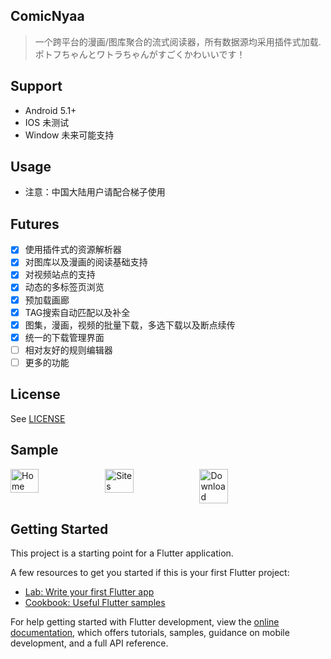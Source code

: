 ## ComicNyaa
> 一个跨平台的漫画/图库聚合的流式阅读器，所有数据源均采用插件式加载.
> ポトフちゃんとワトラちゃんがすごくかわいいです！

## Support 

- Android 5.1+
- IOS 未测试
- Window 未来可能支持

## Usage
- 注意：中国大陆用户请配合梯子使用

## Futures
- [x] 使用插件式的资源解析器
- [x] 对图库以及漫画的阅读基础支持
- [x] 对视频站点的支持
- [x] 动态的多标签页浏览
- [x] 预加载画廊
- [x] TAG搜索自动匹配以及补全
- [x] 图集，漫画，视频的批量下载，多选下载以及断点续传
- [x] 统一的下载管理界面
- [ ] 相对友好的规则编辑器
- [ ] 更多的功能

## License
See [LICENSE](./LICENSE)


## Sample
<!-- ![Home](https://cdn.jsdelivr.net/gh/nyarray/LoliHost/images/60654495c94c0d0fc9d0861d37cf84b5.jpeg)
![Sites](https://cdn.jsdelivr.net/gh/nyarray/LoliHost/images/fcb9dc4ccade0888e6ef759be9a1ee43.jpeg) -->
<div style="display: flex;">
  <img src="https://cdn.jsdelivr.net/gh/nyarray/LoliHost/images/3315716381642154294bf1eed154c62f.webp" alt="Home" width="30%"/>
  <img src="https://cdn.jsdelivr.net/gh/nyarray/LoliHost/images/7144ce7c9cbf7cdec8f736bfe99259de.webp" alt="Sites" width="30%"/>
  <img src="https://cdn.jsdelivr.net/gh/nyarray/LoliHost/images/2610e482e0c6396abfe23bbb42cb3538.webp" alt="Download" width="30%"/>
</div>


## Getting Started

This project is a starting point for a Flutter application.

A few resources to get you started if this is your first Flutter project:

- [Lab: Write your first Flutter app](https://docs.flutter.dev/get-started/codelab)
- [Cookbook: Useful Flutter samples](https://docs.flutter.dev/cookbook)

For help getting started with Flutter development, view the
[online documentation](https://docs.flutter.dev/), which offers tutorials,
samples, guidance on mobile development, and a full API reference.
